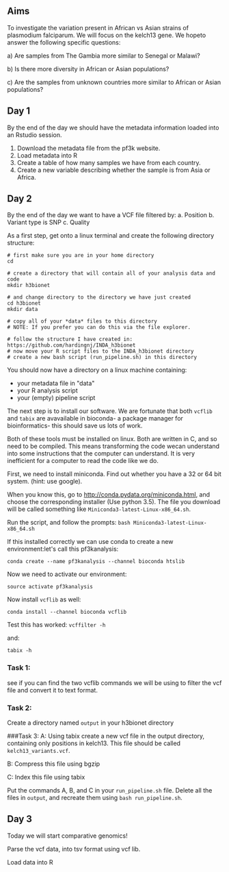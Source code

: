 ## Aims

To investigate the variation present in African vs Asian strains of plasmodium falciparum. We will focus on the kelch13 gene. We hopeto answer the following specific questions:

a) Are samples from The Gambia more similar to Senegal or Malawi?

b) Is there more diversity in African or Asian populations?

c) Are the samples from unknown countries more similar to African or Asian populations?

## Day 1

By the end of the day we should have the metadata information loaded into an Rstudio session.

1. Download the metadata file from the pf3k website.
2. Load metadata into R
3. Create a table of how many samples we have from each country.
4. Create a new variable describing whether the sample is from Asia or Africa.

## Day 2

By the end of the day we want to have a VCF file filtered by:
a. Position
b. Variant type is SNP 
c. Quality


As a first step, get onto a linux terminal and create the following directory structure:

```
# first make sure you are in your home directory
cd

# create a directory that will contain all of your analysis data and code
mkdir h3bionet

# and change directory to the directory we have just created
cd h3bionet
mkdir data

# copy all of your *data* files to this directory
# NOTE: If you prefer you can do this via the file explorer.

# follow the structure I have created in: https://github.com/hardingnj/INDA_h3bionet
# now move your R script files to the INDA_h3bionet directory
# create a new bash script (run_pipeline.sh) in this directory
```
You should now have a directory on a linux machine containing: 

- your metadata file in "data"
- your R analysis script
- your (empty) pipeline script


The next step is to install our software. We are fortunate that both `vcflib` and `tabix` are avavailable in bioconda- a package manager for bioinformatics- this should save us lots of work. 

Both of these tools must be installed on linux. Both are written in C, and so need to be compiled. This means transforming the code wecan understand into some instructions that the computer can understand. It is very inefficient for a computer to read the code like we do. 

First, we need to install miniconda. Find out whether you have a 32 or 64 bit system. (hint: use google).

When you know this, go to http://conda.pydata.org/miniconda.html, and choose the corresponding installer (Use python 3.5). The file you download will be called something like `Miniconda3-latest-Linux-x86_64.sh`.

Run the script, and follow the prompts:
`bash Miniconda3-latest-Linux-x86_64.sh`

If this installed correctly we can use conda to create a new environment:let's call this pf3kanalysis:

`conda create --name pf3kanalysis --channel bioconda htslib`

Now we need to activate our environment:

`source activate pf3kanalysis`

Now install `vcflib` as well:

`conda install --channel bioconda vcflib`

Test this has worked:
`vcffilter -h`

and:

`tabix -h`


### Task 1: 
see if you can find the two vcflib commands we will be using to filter the vcf file and convert it to text format. 

### Task 2:
Create a directory named `output` in your h3bionet directory

###Task 3: 
A: Using tabix create a new vcf file in the output directory, containing only positions in kelch13. This file should be called `kelch13_variants.vcf`.

B: Compress this file using bgzip

C: Index this file using tabix

Put the commands A, B, and C in your `run_pipeline.sh` file. Delete all the files in `output`, and recreate them using `bash run_pipeline.sh`.








## Day 3

Today we will start comparative genomics!

Parse the vcf data, into tsv format using vcf lib.

Load data into R

